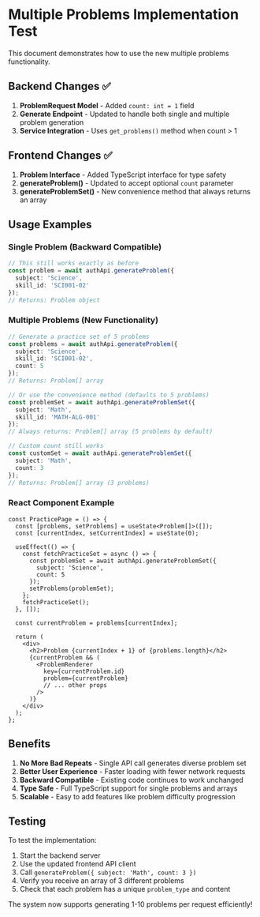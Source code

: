 # Multiple Problems Implementation Test

This document demonstrates how to use the new multiple problems functionality.

## Backend Changes ✅

1. **ProblemRequest Model** - Added `count: int = 1` field
2. **Generate Endpoint** - Updated to handle both single and multiple problem generation
3. **Service Integration** - Uses `get_problems()` method when count > 1

## Frontend Changes ✅

1. **Problem Interface** - Added TypeScript interface for type safety
2. **generateProblem()** - Updated to accept optional `count` parameter
3. **generateProblemSet()** - New convenience method that always returns an array

## Usage Examples

### Single Problem (Backward Compatible)
```typescript
// This still works exactly as before
const problem = await authApi.generateProblem({
  subject: 'Science',
  skill_id: 'SCI001-02'
});
// Returns: Problem object
```

### Multiple Problems (New Functionality)
```typescript
// Generate a practice set of 5 problems
const problems = await authApi.generateProblem({
  subject: 'Science', 
  skill_id: 'SCI001-02',
  count: 5
});
// Returns: Problem[] array

// Or use the convenience method (defaults to 5 problems)
const problemSet = await authApi.generateProblemSet({
  subject: 'Math',
  skill_id: 'MATH-ALG-001'
});
// Always returns: Problem[] array (5 problems by default)

// Custom count still works
const customSet = await authApi.generateProblemSet({
  subject: 'Math',
  count: 3
});
// Returns: Problem[] array (3 problems)
```

### React Component Example
```tsx
const PracticePage = () => {
  const [problems, setProblems] = useState<Problem[]>([]);
  const [currentIndex, setCurrentIndex] = useState(0);

  useEffect(() => {
    const fetchPracticeSet = async () => {
      const problemSet = await authApi.generateProblemSet({
        subject: 'Science',
        count: 5 
      });
      setProblems(problemSet);
    };
    fetchPracticeSet();
  }, []);

  const currentProblem = problems[currentIndex];

  return (
    <div>
      <h2>Problem {currentIndex + 1} of {problems.length}</h2>
      {currentProblem && (
        <ProblemRenderer
          key={currentProblem.id}
          problem={currentProblem}
          // ... other props
        />
      )}
    </div>
  );
};
```

## Benefits

1. **No More Bad Repeats** - Single API call generates diverse problem set
2. **Better User Experience** - Faster loading with fewer network requests  
3. **Backward Compatible** - Existing code continues to work unchanged
4. **Type Safe** - Full TypeScript support for single problems and arrays
5. **Scalable** - Easy to add features like problem difficulty progression

## Testing

To test the implementation:

1. Start the backend server
2. Use the updated frontend API client
3. Call `generateProblem({ subject: 'Math', count: 3 })` 
4. Verify you receive an array of 3 different problems
5. Check that each problem has a unique `problem_type` and content

The system now supports generating 1-10 problems per request efficiently!
